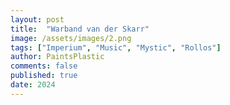 ```yaml
---
layout: post
title:  "Warband van der Skarr"
image: /assets/images/2.png
tags: ["Imperium", "Music", "Mystic", "Rollos"]
author: PaintsPlastic
comments: false
published: true
date: 2024
---
```


